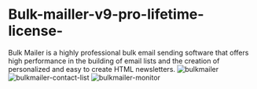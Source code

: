 # Bulk-mailler-v9-pro-lifetime-license-
Bulk Mailer is a highly professional bulk email sending software that offers high performance in the building of email lists and the creation of personalized and easy to create HTML newsletters.
![bulkmailer](https://github.com/Lizy8448/Bulk-mailler-v9-pro-lifetime-license-/assets/90305756/cb60b500-fe3e-4246-b449-447df039561b)
![bulkmailer-contact-list](https://github.com/Lizy8448/Bulk-mailler-v9-pro-lifetime-license-/assets/90305756/cad8bcbb-ad5b-4566-8735-3efaaeb793a4)
![bulkmailer-monitor](https://github.com/Lizy8448/Bulk-mailler-v9-pro-lifetime-license-/assets/90305756/e44d7c97-a4d5-4545-8526-2b8df405475b)
